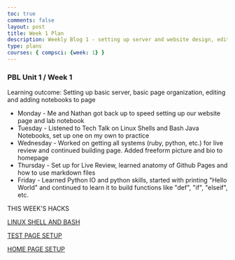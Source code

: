 ```yaml
---
toc: true
comments: false
layout: post
title: Week 1 Plan
description: Weekly Blog 1 - setting up server and website design, editing & running kernels in python, and live reviews
type: plans
courses: { compsci: {week: 1} }
---
```


<link rel = "stylesheet" href="index.css">


### PBL Unit 1 / Week 1
Learning outcome: Setting up basic server, basic page organization, editing and adding notebooks to page
- Monday - Me and Nathan got back up to speed setting up our website page and lab notebook 
- Tuesday - Listened to Tech Talk on Linux Shells and Bash Java Notebooks, set up one on my own to practice
- Wednesday - Worked on getting all systems (ruby, python, etc.) for live review and continued building page. Added freeform picture and bio to homepage 
- Thursday - Set up for Live Review, learned anatomy of Github Pages and how to use markdown files
- Friday - Learned Python IO and python skills, started with printing "Hello World" and continued to learn it to build functions like "def", "if", "elseif", etc.

THIS WEEK'S HACKS

[LINUX SHELL AND BASH](https://rayyandarugar.github.io/student//5.a/c4.1/2023/08/16/linux_shell_IPYNB_2_.html)

[TEST PAGE SETUP](https://rayyandarugar.github.io/student//5.a/c4.1/2023/08/29/Test_IPYNB_2_.html)

[HOME PAGE SETUP](https://rayyandarugar.github.io/student/)



